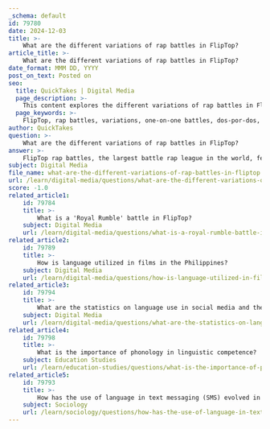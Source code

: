 ```yaml
---
_schema: default
id: 79780
date: 2024-12-03
title: >-
    What are the different variations of rap battles in FlipTop?
article_title: >-
    What are the different variations of rap battles in FlipTop?
date_format: MMM DD, YYYY
post_on_text: Posted on
seo:
  title: QuickTakes | Digital Media
  page_description: >-
    This content explores the different variations of rap battles in FlipTop, the largest battle rap league in the world, including formats like one-on-one, dos-por-dos, freestyle, and themed battles.
  page_keywords: >-
    FlipTop, rap battles, variations, one-on-one battles, dos-por-dos, two-on-two, five-on-five, freestyle battles, themed battles, emcees, battle rap league
author: QuickTakes
question: >-
    What are the different variations of rap battles in FlipTop?
answer: >-
    FlipTop rap battles, the largest battle rap league in the world, feature several variations that cater to different styles and formats of competition. Here are the notable variations:\n\n1. **One-on-One Battles**: This is the most common format where two emcees face off against each other, exchanging verses in a series of timed rounds. The winner is determined by a panel of judges based on their lyrical content, delivery, and overall performance.\n\n2. **Dos-por-Dos**: This variation involves tag-team battles where two emcees team up against another duo. This format allows for collaborative performances and often showcases a blend of styles and strategies from both members of each team.\n\n3. **Two-on-Two and Five-on-Five Battles**: Similar to Dos-por-Dos, these formats involve larger teams, allowing for more complex interactions and a wider range of lyrical exchanges. The dynamics of teamwork and coordination become crucial in these battles.\n\n4. **Freestyle Battles**: In freestyle formats, emcees improvise their lyrics on the spot, often responding to their opponent's lines in real-time. This requires quick thinking and sharp wit, making it a thrilling experience for both participants and the audience.\n\n5. **Themed Battles**: Occasionally, FlipTop hosts battles with specific themes or topics, challenging emcees to craft their verses around a particular subject, which adds an extra layer of creativity and complexity to the competition.\n\nThese variations not only enhance the entertainment value of the battles but also allow emcees to showcase their linguistic skills, creativity, and performance abilities in diverse ways. FlipTop has played a significant role in popularizing these formats within the Filipino hip-hop scene and beyond.
subject: Digital Media
file_name: what-are-the-different-variations-of-rap-battles-in-fliptop.md
url: /learn/digital-media/questions/what-are-the-different-variations-of-rap-battles-in-fliptop
score: -1.0
related_article1:
    id: 79784
    title: >-
        What is a 'Royal Rumble' battle in FlipTop?
    subject: Digital Media
    url: /learn/digital-media/questions/what-is-a-royal-rumble-battle-in-fliptop
related_article2:
    id: 79789
    title: >-
        How is language utilized in films in the Philippines?
    subject: Digital Media
    url: /learn/digital-media/questions/how-is-language-utilized-in-films-in-the-philippines
related_article3:
    id: 79794
    title: >-
        What are the statistics on language use in social media and the internet in 2015?
    subject: Digital Media
    url: /learn/digital-media/questions/what-are-the-statistics-on-language-use-in-social-media-and-the-internet-in-2015
related_article4:
    id: 79798
    title: >-
        What is the importance of phonology in linguistic competence?
    subject: Education Studies
    url: /learn/education-studies/questions/what-is-the-importance-of-phonology-in-linguistic-competence
related_article5:
    id: 79793
    title: >-
        How has the use of language in text messaging (SMS) evolved in the Philippines?
    subject: Sociology
    url: /learn/sociology/questions/how-has-the-use-of-language-in-text-messaging-sms-evolved-in-the-philippines
---
```


&nbsp;